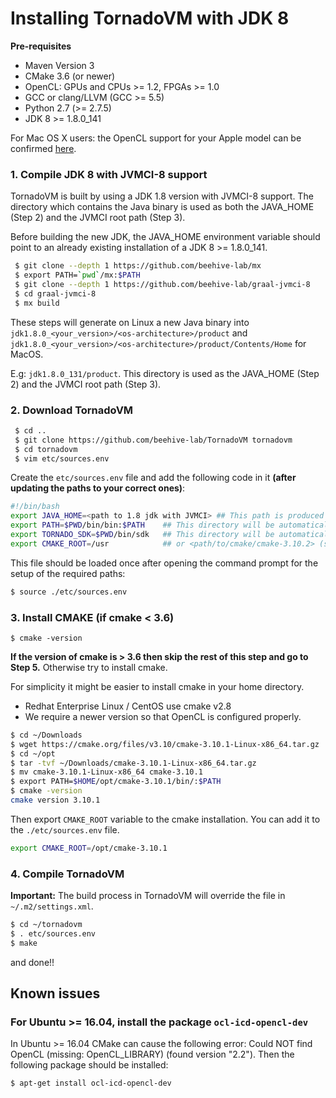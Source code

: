 # Installing TornadoVM with JDK 8

**Pre-requisites**

  * Maven Version 3
  * CMake 3.6 (or newer)
  * OpenCL: GPUs and CPUs >= 1.2, FPGAs >= 1.0
  * GCC or clang/LLVM (GCC >= 5.5)
  * Python 2.7 (>= 2.7.5)
  * JDK 8 >= 1.8.0_141


  For Mac OS X users: the OpenCL support for your Apple model can be confirmed [here](https://support.apple.com/en-gb/HT202823).

### 1. Compile JDK 8 with JVMCI-8 support
TornadoVM is built by using a JDK 1.8 version with JVMCI-8 support. The directory which contains the Java binary is used as both the JAVA_HOME (Step 2) and the JVMCI root path (Step 3).

Before building the new JDK, the JAVA_HOME environment variable should point to an already existing installation of a JDK 8 >= 1.8.0_141.

```bash
 $ git clone --depth 1 https://github.com/beehive-lab/mx
 $ export PATH=`pwd`/mx:$PATH
 $ git clone --depth 1 https://github.com/beehive-lab/graal-jvmci-8
 $ cd graal-jvmci-8
 $ mx build
```

These steps will generate on Linux a new Java binary into `jdk1.8.0_<your_version>/<os-architecture>/product` and `jdk1.8.0_<your_version>/<os-architecture>/product/Contents/Home` for MacOS.

E.g: `jdk1.8.0_131/product`. This directory is used as the JAVA_HOME (Step 2) and the JVMCI root path (Step 3).

### 2. Download TornadoVM

```bash
 $ cd ..
 $ git clone https://github.com/beehive-lab/TornadoVM tornadovm
 $ cd tornadovm
 $ vim etc/sources.env
```

Create the `etc/sources.env` file and add the following code in it **(after updating the paths to your correct ones)**:

```bash
#!/bin/bash
export JAVA_HOME=<path to 1.8 jdk with JVMCI> ## This path is produced in Step 1
export PATH=$PWD/bin/bin:$PATH    ## This directory will be automatically generated during Tornado compilation
export TORNADO_SDK=$PWD/bin/sdk   ## This directory will be automatically generated during Tornado compilation
export CMAKE_ROOT=/usr            ## or <path/to/cmake/cmake-3.10.2> (see step 4)
```

This file should be loaded once after opening the command prompt for the setup of the required paths:

```bash
$ source ./etc/sources.env
```

### 3. Install CMAKE (if cmake < 3.6)

```
$ cmake -version
```

**If the version of cmake is > 3.6 then skip the rest of this step and go to Step 5.**
Otherwise try to install cmake.

For simplicity it might be easier to install cmake in your home directory.
  * Redhat Enterprise Linux / CentOS use cmake v2.8
  * We require a newer version so that OpenCL is configured properly.

```bash
$ cd ~/Downloads
$ wget https://cmake.org/files/v3.10/cmake-3.10.1-Linux-x86_64.tar.gz
$ cd ~/opt
$ tar -tvf ~/Downloads/cmake-3.10.1-Linux-x86_64.tar.gz
$ mv cmake-3.10.1-Linux-x86_64 cmake-3.10.1
$ export PATH=$HOME/opt/cmake-3.10.1/bin/:$PATH
$ cmake -version
cmake version 3.10.1
```

Then export `CMAKE_ROOT` variable to the cmake installation. You can add it to the `./etc/sources.env` file.

```bash
export CMAKE_ROOT=/opt/cmake-3.10.1
```

### 4. Compile TornadoVM

**Important:** The build process in TornadoVM will override the file in `~/.m2/settings.xml`. 

```bash
$ cd ~/tornadovm
$ . etc/sources.env
$ make
```
and done!!

## Known issues

### For Ubuntu >= 16.04, install the package  `ocl-icd-opencl-dev`

In Ubuntu >= 16.04 CMake can cause the following error:  Could NOT find OpenCL (missing: OpenCL_LIBRARY) (found version "2.2"). Then the following package should be installed:

```bash
$ apt-get install ocl-icd-opencl-dev
```
